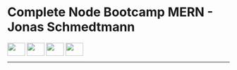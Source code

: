 # Complete Node Bootcamp MERN - Jonas Schmedtmann

<div style="display: inline_block">

  <img align="center" height="30" width="40" src="https://cdn.jsdelivr.net/gh/devicons/devicon/icons/mongodb/mongodb-original.svg">
  <img align="center" height="30" width="40" src="https://cdn.jsdelivr.net/gh/devicons/devicon/icons/express/express-original.svg">
  <img align="center" height="30" width="40" src="https://cdn.jsdelivr.net/gh/devicons/devicon/icons/react/react-original.svg">
  <img align="center" height="30" width="40" src="https://cdn.jsdelivr.net/gh/devicons/devicon/icons/nodejs/nodejs-original.svg">

</div>

---
